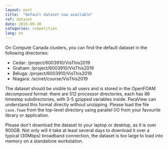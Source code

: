 ```yaml
---
layout: post
title:  "Default dataset now available"
ref: dataset
date: 2019-09-30
categories: competition
lang: en
---
```


On Compute Canada clusters, you can find the default dataset in the following directories:

* Cedar: /project/6003910/VisThis2019
* Graham: /project/6003910/VisThis2019
* Béluga: /project/6003910/VisThis2019
* Niagara: /scinet/course/VisThis2019

The dataset should be visible to all users and is stored in the OpenFOAM *decomposed* format: there are
512 processor directories, each has 86 timestep subdirectories, with 3-5 gzipped variables
inside. ParaView can understand this format directly without unzipping. Please load the file `case.foam`
from the top-level directory using parallel I/O from your favourite library or application.

Please don't download the dataset to your laptop or desktop, as it is over 900GB. Not only will it take
at least several days to download it over a typical (30Mbps) broadband connection, the dataset is too
large to load into memory on a standalone workstation.
